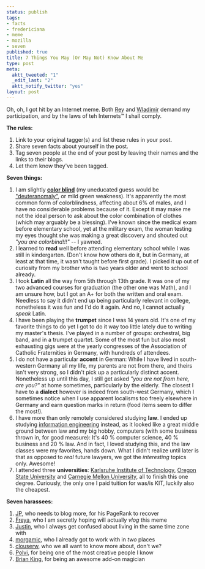 ```yaml
--- 
status: publish
tags: 
- facts
- fredericiana
- meme
- mozilla
- seven
published: true
title: 7 Things You May (Or May Not) Know About Me
type: post
meta: 
  aktt_tweeted: "1"
  _edit_last: "2"
  aktt_notify_twitter: "yes"
layout: post
---
```

Oh, oh, I got hit by an Internet meme. Both <a href="http://www.reybango.com/index.cfm/2009/1/15/7-Things-You-May-Or-May-Not-Know-About-Me">Rey</a> and <a href="http://adblockplus.org/blog/now-it-got-me-as-well">Wladimir</a> demand my participation, and by the laws of teh Internets&trade; I shall comply.

<strong>The rules:</strong>
<ol>
	<li>Link to your original tagger(s) and list these rules in your post.</li>
	<li>Share seven facts about yourself in the post.</li>
	<li>Tag seven people at the end of your post by leaving their names and the links to their blogs.</li>
	<li>Let them know they've been tagged.</li>
</ol>

<strong>Seven things:</strong>
<ol>
	<li>I am slightly <strong><a href="http://en.wikipedia.org/wiki/Color_blindness">color blind</a></strong> (my uneducated guess would be <a href="http://en.wikipedia.org/wiki/Deuteranomaly#Anomalous_trichromacy">"deuteranomaly"</a>, or mild green weakness). It's apparently the most common form of colorblindness, affecting about 6% of males, and I have no considerable problems because of it. Except it may make me not the ideal person to ask about the color combination of clothes (which may arguably be a blessing). I've known since the medical exam before elementary school, yet at the military exam, the woman testing my eyes thought she was making a great discovery and shouted out <em>"you are colorbind!!!"</em> -- I yawned.</li>
	<li>I learned to <strong>read</strong> well before attending elementary school while I was still in kindergarten. (Don't know how others do it, but in Germany, at least at that time, it wasn't taught before first grade). I picked it up out of curiosity from my brother who is two years older and went to school already.</li>
	<li>I took <strong>Latin</strong> all the way from 5th through 13th grade. It was one of my two advanced courses for graduation (the other one was Math), and I am unsure how, but I got an A+ for both the written and oral exam. Needless to say it didn't end up being particularly relevant in college, nonetheless it was fun and I'd do it again. And no, I cannot actually <em>speak</em> Latin.</li>
	<li>I have been playing the <strong>trumpet</strong> since I was 14 years old. It's one of my favorite things to do yet I got to do it way too little lately due to writing my master's thesis. I've played in a number of groups: orchestral, big band, and in a trumpet quartet. Some of the most fun but also most exhausting gigs were at the yearly congresses of the Association of Catholic Fraternities in Germany, with hundreds of attendees.</li>
	<li>I do not have a particular <strong>accent</strong> in German: While I have lived in south-western Germany all my life, my parents are not from there, and theirs isn't very strong, so I didn't pick up a particularly distinct accent. Nonetheless up until this day, I still get asked <em>"you are not from here, are you?"</em> at home sometimes, particularly by the elderly. The closest I have to a <strong>dialect</strong> however is indeed from south-west Germany, which I sometimes notice when I use apparent localisms too freely elsewhere in Germany and earn question marks in return (food items seem to differ the most!).</li>
	<li>I have more than only remotely considered studying <strong>law</strong>. I ended up studying <a href="http://informationswirtschaft.de/en/ueb/teaser1">information engineering</a> instead, as it looked like a great middle ground between law and my big hobby, computers (with some business thrown in, for good measure): It's 40&nbsp;% computer science, 40&nbsp;% business and 20&nbsp;% law. And in fact, I loved studying this, and the law classes were my favorites, hands down. What I didn't realize until later is that as opposed to <em>real</em> future lawyers, we got the <em>interesting</em> topics only. Awesome!</li>
	<li>I attended three <strong>universities</strong>: <a href="http://www.uni-karlsruhe.de">Karlsruhe Institute of Technology</a>, <a href="http://www.oregonstate.edu">Oregon State University</a> and <a href="http://www.cmu.edu">Carnegie Mellon University</a>, all to finish this one degree. Curiously, the only one I paid tuition for was/is KIT, luckily also the cheapest.</li>
</ol>

<strong>Seven harassees:</strong>
<ol>
	<li><a href="http://blog.jeanpierre.de/">JP</a>, who needs to blog more, for his PageRank to recover</li>
	<li><a href="http://marshmallowfreya.blogspot.com/">Freya</a>, who I am secretly hoping will actually <em>vlog</em> this meme</li>
	<li><a href="http://justindow.com/">Justin</a>, who I always get confused about living in the same time zone with</li>
	<li><a href="http://morgamic.com/">morgamic</a>, who I already got to work with in <em>two</em> places</li>
	<li><a href="http://micropipes.com/blog/">clouserw</a>, who we all want to know more about, don't we?</li>
	<li><a href="http://alex.polvi.net/">Polvi</a>, for being one of the most creative people I know</li>
	<li><a href="http://brian.kingsonline.net/talk/">Brian King</a>, for being an awesome add-on magician</li>
</ol>
